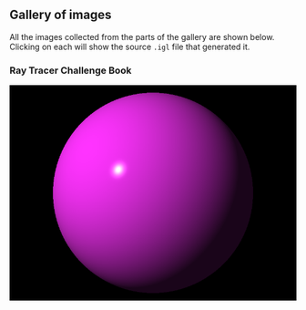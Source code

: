 ## Gallery of images

All the images collected from the parts of the gallery are shown below.  Clicking on each
will show the source `.igl` file that generated it.

### Ray Tracer Challenge Book

[![Sphere](challenge-book/chapter-6/black.png)](challenge-book/chapter-6/black.igl)
